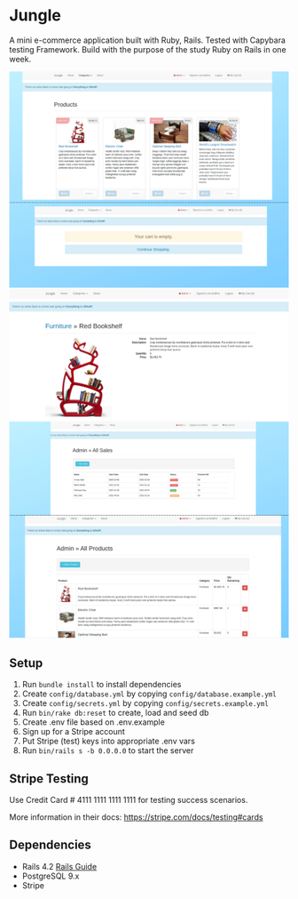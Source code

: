 # Jungle

A mini e-commerce application built with Ruby, Rails. Tested with Capybara testing Framework. Build with the purpose of the study Ruby on Rails in one week.

!["Home page"](https://github.com/DenysPyshniuk/jungle/blob/master/docs/images/1.1.png?raw=true)
!["Product"](https://github.com/DenysPyshniuk/jungle/blob/master/docs/images/1.2.png?raw=true)
!["Admin"](https://github.com/DenysPyshniuk/jungle/blob/master/docs/images/2.png?raw=true)

## Setup

1. Run `bundle install` to install dependencies
2. Create `config/database.yml` by copying `config/database.example.yml`
3. Create `config/secrets.yml` by copying `config/secrets.example.yml`
4. Run `bin/rake db:reset` to create, load and seed db
5. Create .env file based on .env.example
6. Sign up for a Stripe account
7. Put Stripe (test) keys into appropriate .env vars
8. Run `bin/rails s -b 0.0.0.0` to start the server

## Stripe Testing

Use Credit Card # 4111 1111 1111 1111 for testing success scenarios.

More information in their docs: <https://stripe.com/docs/testing#cards>

## Dependencies

- Rails 4.2 [Rails Guide](http://guides.rubyonrails.org/v4.2/)
- PostgreSQL 9.x
- Stripe

